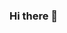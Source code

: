 ### Hi there 👋

<!--

Hello, my name is Tiffany Alcorn and I am a new Software Developer. I am currently learning the craft from Tech Elevator. Nice to meet you!


-->
